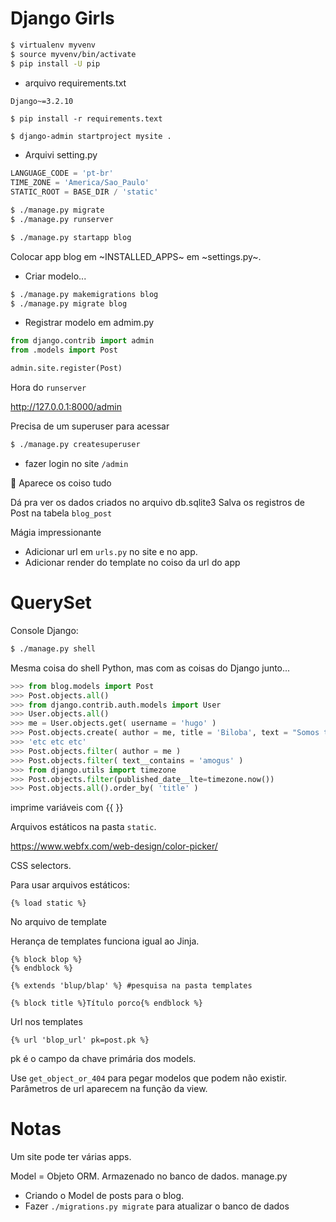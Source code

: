 # Django Girls

```bash
$ virtualenv myvenv
$ source myvenv/bin/activate
$ pip install -U pip
```

+ arquivo requirements.txt

```bash
Django~=3.2.10
```

```
$ pip install -r requirements.text
```

```
$ django-admin startproject mysite .
```

* Arquivi setting.py

```python
LANGUAGE_CODE = 'pt-br'
TIME_ZONE = 'America/Sao_Paulo'
STATIC_ROOT = BASE_DIR / 'static'
```

```bash
$ ./manage.py migrate
$ ./manage.py runserver
```




```bash
$ ./manage.py startapp blog
```

Colocar app blog em ~INSTALLED_APPS~ em ~settings.py~.

+ Criar modelo...

```bash
$ ./manage.py makemigrations blog
$ ./manage.py migrate blog
```

+ Registrar modelo em admim.py

```python
from django.contrib import admin
from .models import Post

admin.site.register(Post)
```

Hora do `runserver`

http://127.0.0.1:8000/admin

Precisa de um superuser para acessar

```bash
$ ./manage.py createsuperuser
```

+ fazer login no site `/admin`

🤯 Aparece os coiso tudo

Dá pra ver os dados criados no arquivo db.sqlite3
Salva os registros de Post na tabela `blog_post`

Mágia impressionante 

+ Adicionar url em `urls.py` no site e no app.
+ Adicionar render do template no coiso da url do app

# QuerySet

Console Django:

```bash
$ ./manage.py shell
```

Mesma coisa do shell Python, mas com as coisas do Django junto...

```python
>>> from blog.models import Post
>>> Post.objects.all()
>>> from django.contrib.auth.models import User
>>> User.objects.all()
>>> me = User.objects.get( username = 'hugo' )
>>> Post.objects.create( author = me, title = 'Biloba', text = "Somos todos felizes!" )
>>> 'etc etc etc'
>>> Post.objects.filter( author = me )
>>> Post.objects.filter( text__contains = 'amogus' )
>>> from django.utils import timezone
>>> Post.objects.filter(published_date__lte=timezone.now())
>>> Post.objects.all().order_by( 'title' )
```


imprime variáveis com {{ }}

Arquivos estáticos na pasta `static`.

https://www.webfx.com/web-design/color-picker/

CSS selectors.

Para usar arquivos estáticos:

```
{% load static %}
```

No arquivo de template

Herança de templates funciona igual ao Jinja.

```
{% block blop %}
{% endblock %}

{% extends 'blup/blap' %} #pesquisa na pasta templates

{% block title %}Título porco{% endblock %}
```

Url nos templates
```
{% url 'blop_url' pk=post.pk %}
```

pk é o campo da chave primária dos models.

Use `get_object_or_404` para pegar modelos que podem não existir.
Parâmetros de url aparecem na função da view.

# Notas

Um site pode ter várias apps.

Model = Objeto ORM. Armazenado no banco de dados. manage.py



+ Criando o Model de posts para o blog.
+ Fazer `./migrations.py migrate` para atualizar o banco de dados

